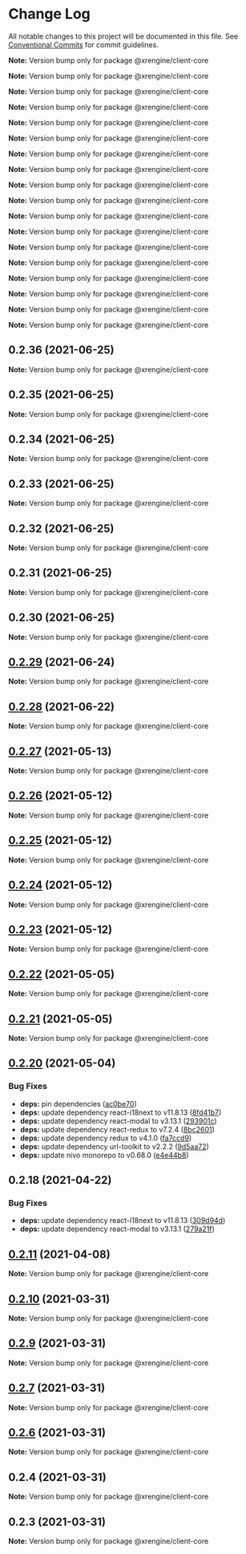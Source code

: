 # Change Log

All notable changes to this project will be documented in this file.
See [Conventional Commits](https://conventionalcommits.org) for commit guidelines.



**Note:** Version bump only for package @xrengine/client-core







**Note:** Version bump only for package @xrengine/client-core







**Note:** Version bump only for package @xrengine/client-core







**Note:** Version bump only for package @xrengine/client-core







**Note:** Version bump only for package @xrengine/client-core







**Note:** Version bump only for package @xrengine/client-core







**Note:** Version bump only for package @xrengine/client-core







**Note:** Version bump only for package @xrengine/client-core







**Note:** Version bump only for package @xrengine/client-core







**Note:** Version bump only for package @xrengine/client-core







**Note:** Version bump only for package @xrengine/client-core







**Note:** Version bump only for package @xrengine/client-core







**Note:** Version bump only for package @xrengine/client-core







**Note:** Version bump only for package @xrengine/client-core







**Note:** Version bump only for package @xrengine/client-core







**Note:** Version bump only for package @xrengine/client-core







**Note:** Version bump only for package @xrengine/client-core







**Note:** Version bump only for package @xrengine/client-core





## 0.2.36 (2021-06-25)

**Note:** Version bump only for package @xrengine/client-core





## 0.2.35 (2021-06-25)

**Note:** Version bump only for package @xrengine/client-core





## 0.2.34 (2021-06-25)

**Note:** Version bump only for package @xrengine/client-core





## 0.2.33 (2021-06-25)

**Note:** Version bump only for package @xrengine/client-core





## 0.2.32 (2021-06-25)

**Note:** Version bump only for package @xrengine/client-core





## 0.2.31 (2021-06-25)

**Note:** Version bump only for package @xrengine/client-core





## 0.2.30 (2021-06-25)

**Note:** Version bump only for package @xrengine/client-core





## [0.2.29](https://github.com/XRFoundation/XREngine/compare/v0.2.28...v0.2.29) (2021-06-24)

**Note:** Version bump only for package @xrengine/client-core





## [0.2.28](https://github.com/XRFoundation/XREngine/compare/v0.2.27...v0.2.28) (2021-06-22)

**Note:** Version bump only for package @xrengine/client-core





## [0.2.27](https://github.com/XRFoundation/XREngine/compare/v0.2.26...v0.2.27) (2021-05-13)

**Note:** Version bump only for package @xrengine/client-core





## [0.2.26](https://github.com/XRFoundation/XREngine/compare/v0.2.24...v0.2.26) (2021-05-12)

**Note:** Version bump only for package @xrengine/client-core





## [0.2.25](https://github.com/XRFoundation/XREngine/compare/v0.2.24...v0.2.25) (2021-05-12)

**Note:** Version bump only for package @xrengine/client-core





## [0.2.24](https://github.com/XRFoundation/XREngine/compare/v0.2.23...v0.2.24) (2021-05-12)

**Note:** Version bump only for package @xrengine/client-core





## [0.2.23](https://github.com/XRFoundation/XREngine/compare/v0.2.22...v0.2.23) (2021-05-12)

**Note:** Version bump only for package @xrengine/client-core





## [0.2.22](https://github.com/XRFoundation/XREngine/compare/v0.2.21...v0.2.22) (2021-05-05)

**Note:** Version bump only for package @xrengine/client-core





## [0.2.21](https://github.com/xrengine/xrengine/compare/v0.2.20...v0.2.21) (2021-05-05)

**Note:** Version bump only for package @xrengine/client-core





## [0.2.20](https://github.com/xrengine/xrengine/compare/v0.2.18...v0.2.20) (2021-05-04)


### Bug Fixes

* **deps:** pin dependencies ([ac0be70](https://github.com/xrengine/xrengine/commit/ac0be70b9194c3809e74ba8875529c091d084014))
* **deps:** update dependency react-i18next to v11.8.13 ([8fd41b7](https://github.com/xrengine/xrengine/commit/8fd41b7bb47a07fadc9558cab7dea60d1d2031f9))
* **deps:** update dependency react-modal to v3.13.1 ([293901c](https://github.com/xrengine/xrengine/commit/293901c94afa9dc883d17ffd22e9b3577dab88d6))
* **deps:** update dependency react-redux to v7.2.4 ([8bc2601](https://github.com/xrengine/xrengine/commit/8bc26013abb25ce0c07a96006d7d03d9e4d84665))
* **deps:** update dependency redux to v4.1.0 ([fa7ccd9](https://github.com/xrengine/xrengine/commit/fa7ccd9e2fce1df39a8537c2ba93f5e0d77834b1))
* **deps:** update dependency url-toolkit to v2.2.2 ([9d5aa72](https://github.com/xrengine/xrengine/commit/9d5aa72ab4ad254eb60d08822a90c7dd22a9a5fd))
* **deps:** update nivo monorepo to v0.68.0 ([e4e44b8](https://github.com/xrengine/xrengine/commit/e4e44b860e2c34e368f47c071f72c3f140abfb7b))





## 0.2.18 (2021-04-22)


### Bug Fixes

* **deps:** update dependency react-i18next to v11.8.13 ([309d94d](https://github.com/XRFoundation/XREngine/commit/309d94dc136028d50ac5f01efba62c61e5735e41))
* **deps:** update dependency react-modal to v3.13.1 ([279a21f](https://github.com/XRFoundation/XREngine/commit/279a21ff38bb067b634ff811ef0faf2197850800))





## [0.2.11](https://github.com/XRFoundation/XREngine/compare/v0.2.10...v0.2.11) (2021-04-08)

**Note:** Version bump only for package @xrengine/client-core





## [0.2.10](https://github.com/XRFoundation/XREngine/compare/v0.2.9...v0.2.10) (2021-03-31)

**Note:** Version bump only for package @xrengine/client-core





## [0.2.9](https://github.com/XRFoundation/XREngine/compare/v0.2.8...v0.2.9) (2021-03-31)

**Note:** Version bump only for package @xrengine/client-core





## [0.2.7](https://github.com/XRFoundation/XREngine/compare/v0.2.6...v0.2.7) (2021-03-31)

**Note:** Version bump only for package @xrengine/client-core





## [0.2.6](https://github.com/XRFoundation/XREngine/compare/v0.2.5...v0.2.6) (2021-03-31)

**Note:** Version bump only for package @xrengine/client-core





## 0.2.4 (2021-03-31)

**Note:** Version bump only for package @xrengine/client-core





## 0.2.3 (2021-03-31)

**Note:** Version bump only for package @xrengine/client-core
